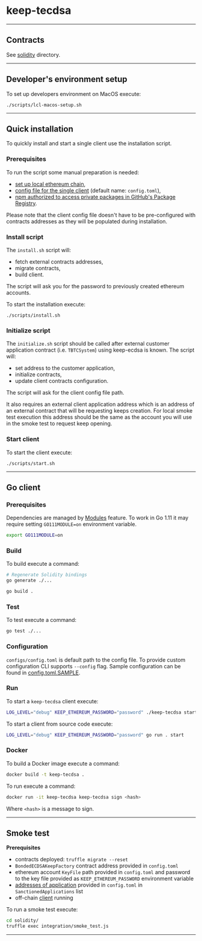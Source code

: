 # keep-tecdsa

---

## Contracts

See [solidity](./solidity/) directory.

---

## Developer's environment setup

To set up developers environment on MacOS execute:

```
./scripts/lcl-macos-setup.sh
```

---

## Quick installation

To quickly install and start a single client use the installation script.

### Prerequisites
To run the script some manual preparation is needed:

- [set up local ethereum chain](https://github.com/keep-network/keep-core/blob/master/docs/development/local-keep-network.adoc#setting-up-local-ethereum-client),
- [config file for the single client](#Configuration) (default name: `config.toml`),
- [npm authorized to access private packages in GitHub's Package Registry](./solidity/README.md#NPM-dependencies).

Please note that the client config file doesn't have to be pre-configured with contracts
addresses as they will be populated during installation.

### Install script

The `install.sh` script will:

- fetch external contracts addresses,
- migrate contracts,
- build client.

The script will ask you for the password to previously created ethereum accounts.



To start the installation execute:
```
./scripts/install.sh
```

### Initialize script

The `initialize.sh` script should be called after external customer application
contract (i.e. `TBTCSystem`) using keep-ecdsa is known. The script will:

- set address to the customer application,
- initialize contracts,
- update client contracts configuration.

The script will ask for the client config file path.

It also requires an external client application address which is an address of an 
external contract that will be requesting keeps creation. For local smoke test
execution this address should be the same as the account you will use in the smoke
test to request keep opening.

### Start client

To start the client execute:
```
./scripts/start.sh
```

---

## Go client

### Prerequisites

Dependencies are managed by [Modules](https://github.com/golang/go/wiki/Modules) feature. 
To work in Go 1.11 it may require setting `GO111MODULE=on` environment variable.
```sh
export GO111MODULE=on
```

### Build

To build execute a command:
```sh
# Regenerate Solidity bindings
go generate ./...

go build .
```

### Test

To test execute a command:
```sh
go test ./...
```

### Configuration

`configs/config.toml` is default path to the config file. To provide custom 
configuration CLI supports `--config` flag.
Sample configuration can be found in [config.toml.SAMPLE](configs/config.toml.SAMPLE).

### Run

To start a `keep-tecdsa` client execute:
```sh
LOG_LEVEL="debug" KEEP_ETHEREUM_PASSWORD="password" ./keep-tecdsa start
```

To start a client from source code execute:
```sh
LOG_LEVEL="debug" KEEP_ETHEREUM_PASSWORD="password" go run . start
```

### Docker

To build a Docker image execute a command:
```sh
docker build -t keep-tecdsa .
```

To run execute a command:
```sh
docker run -it keep-tecdsa keep-tecdsa sign <hash>
```
Where `<hash>` is a message to sign.


---

## Smoke test

**Prerequisites**
- contracts deployed: `truffle migrate --reset`
- `BondedECDSAKeepFactory` contract address provided in `config.toml`
- ethereum account `KeyFile` path provided in `config.toml` and password to the
  key file provided as `KEEP_ETHEREUM_PASSWORD` environment variable
- [addresses of application](https://github.com/keep-network/keep-tecdsa/blob/69768219221e6adef7dbcaf0035237846f3523a5/solidity/integration/smoke_test.js#L27) provided in `config.toml` in `SanctionedApplications` list
- off-chain [client](#Client) running

To run a smoke test execute:
```sh
cd solidity/
truffle exec integration/smoke_test.js
```

---

